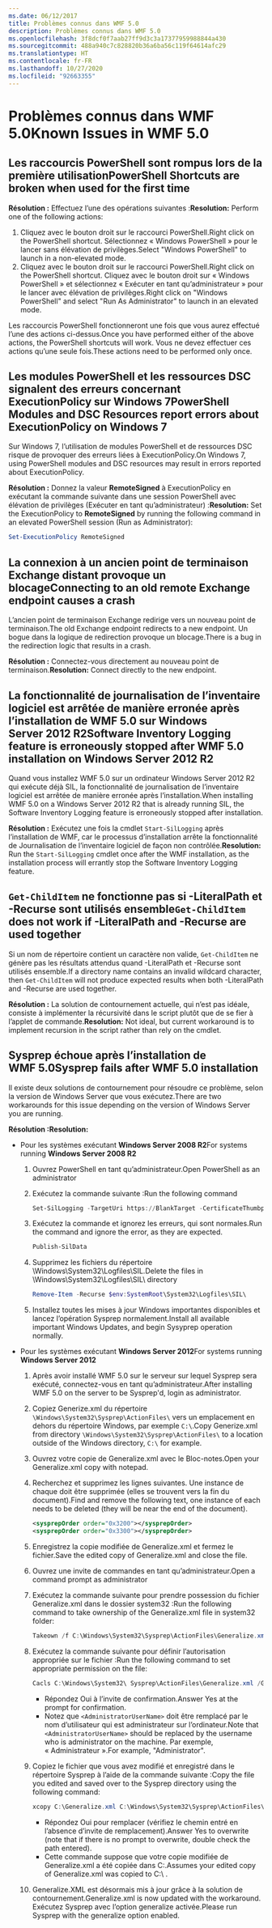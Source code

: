 ```yaml
---
ms.date: 06/12/2017
title: Problèmes connus dans WMF 5.0
description: Problèmes connus dans WMF 5.0
ms.openlocfilehash: 3f8dcf0f7aab27ff9d3c3a17377959988844a430
ms.sourcegitcommit: 488a940c7c828820b36a6ba56c119f64614afc29
ms.translationtype: HT
ms.contentlocale: fr-FR
ms.lasthandoff: 10/27/2020
ms.locfileid: "92663355"
---
```

# <a name="known-issues-in-wmf-50"></a><span data-ttu-id="5723a-103">Problèmes connus dans WMF 5.0</span><span class="sxs-lookup"><span data-stu-id="5723a-103">Known Issues in WMF 5.0</span></span>

## <a name="powershell-shortcuts-are-broken-when-used-for-the-first-time"></a><span data-ttu-id="5723a-104">Les raccourcis PowerShell sont rompus lors de la première utilisation</span><span class="sxs-lookup"><span data-stu-id="5723a-104">PowerShell Shortcuts are broken when used for the first time</span></span>

<span data-ttu-id="5723a-105">**Résolution :** Effectuez l’une des opérations suivantes :</span><span class="sxs-lookup"><span data-stu-id="5723a-105">**Resolution:** Perform one of the following actions:</span></span>

1. <span data-ttu-id="5723a-106">Cliquez avec le bouton droit sur le raccourci PowerShell.</span><span class="sxs-lookup"><span data-stu-id="5723a-106">Right click on the PowerShell shortcut.</span></span> <span data-ttu-id="5723a-107">Sélectionnez « Windows PowerShell » pour le lancer sans élévation de privilèges.</span><span class="sxs-lookup"><span data-stu-id="5723a-107">Select "Windows PowerShell" to launch in a non-elevated mode.</span></span>
2. <span data-ttu-id="5723a-108">Cliquez avec le bouton droit sur le raccourci PowerShell.</span><span class="sxs-lookup"><span data-stu-id="5723a-108">Right click on the PowerShell shortcut.</span></span> <span data-ttu-id="5723a-109">Cliquez avec le bouton droit sur « Windows PowerShell » et sélectionnez « Exécuter en tant qu’administrateur » pour le lancer avec élévation de privilèges.</span><span class="sxs-lookup"><span data-stu-id="5723a-109">Right click on "Windows PowerShell" and select "Run As Administrator" to launch in an elevated mode.</span></span>

<span data-ttu-id="5723a-110">Les raccourcis PowerShell fonctionneront une fois que vous aurez effectué l’une des actions ci-dessus.</span><span class="sxs-lookup"><span data-stu-id="5723a-110">Once you have performed either of the above actions, the PowerShell shortcuts will work.</span></span> <span data-ttu-id="5723a-111">Vous ne devez effectuer ces actions qu’une seule fois.</span><span class="sxs-lookup"><span data-stu-id="5723a-111">These actions need to be performed only once.</span></span>

## <a name="powershell-modules-and-dsc-resources-report-errors-about-executionpolicy-on-windows-7"></a><span data-ttu-id="5723a-112">Les modules PowerShell et les ressources DSC signalent des erreurs concernant ExecutionPolicy sur Windows 7</span><span class="sxs-lookup"><span data-stu-id="5723a-112">PowerShell Modules and DSC Resources report errors about ExecutionPolicy on Windows 7</span></span>

<span data-ttu-id="5723a-113">Sur Windows 7, l’utilisation de modules PowerShell et de ressources DSC risque de provoquer des erreurs liées à ExecutionPolicy.</span><span class="sxs-lookup"><span data-stu-id="5723a-113">On Windows 7, using PowerShell modules and DSC resources may result in errors reported about ExecutionPolicy.</span></span>

<span data-ttu-id="5723a-114">**Résolution :** Donnez la valeur **RemoteSigned** à ExecutionPolicy en exécutant la commande suivante dans une session PowerShell avec élévation de privilèges (Exécuter en tant qu’administrateur) :</span><span class="sxs-lookup"><span data-stu-id="5723a-114">**Resolution:** Set the ExecutionPolicy to **RemoteSigned** by running the following command in an elevated PowerShell session (Run as Administrator):</span></span>

```powershell
Set-ExecutionPolicy RemoteSigned
```

## <a name="connecting-to-an-old-remote-exchange-endpoint-causes-a-crash"></a><span data-ttu-id="5723a-115">La connexion à un ancien point de terminaison Exchange distant provoque un blocage</span><span class="sxs-lookup"><span data-stu-id="5723a-115">Connecting to an old remote Exchange endpoint causes a crash</span></span>

<span data-ttu-id="5723a-116">L’ancien point de terminaison Exchange redirige vers un nouveau point de terminaison.</span><span class="sxs-lookup"><span data-stu-id="5723a-116">The old Exchange endpoint redirects to a new endpoint.</span></span> <span data-ttu-id="5723a-117">Un bogue dans la logique de redirection provoque un blocage.</span><span class="sxs-lookup"><span data-stu-id="5723a-117">There is a bug in the redirection logic that results in a crash.</span></span>

<span data-ttu-id="5723a-118">**Résolution :** Connectez-vous directement au nouveau point de terminaison.</span><span class="sxs-lookup"><span data-stu-id="5723a-118">**Resolution:** Connect directly to the new endpoint.</span></span>

## <a name="software-inventory-logging-feature-is-erroneously-stopped-after-wmf-50-installation-on-windows-server-2012-r2"></a><span data-ttu-id="5723a-119">La fonctionnalité de journalisation de l’inventaire logiciel est arrêtée de manière erronée après l’installation de WMF 5.0 sur Windows Server 2012 R2</span><span class="sxs-lookup"><span data-stu-id="5723a-119">Software Inventory Logging feature is erroneously stopped after WMF 5.0 installation on Windows Server 2012 R2</span></span>

<span data-ttu-id="5723a-120">Quand vous installez WMF 5.0 sur un ordinateur Windows Server 2012 R2 qui exécute déjà SIL, la fonctionnalité de journalisation de l’inventaire logiciel est arrêtée de manière erronée après l’installation.</span><span class="sxs-lookup"><span data-stu-id="5723a-120">When installing WMF 5.0 on a Windows Server 2012 R2 that is already running SIL, the Software Inventory Logging feature is erroneously stopped after installation.</span></span>

<span data-ttu-id="5723a-121">**Résolution :** Exécutez une fois la cmdlet `Start-SilLogging` après l’installation de WMF, car le processus d’installation arrête la fonctionnalité de Journalisation de l’inventaire logiciel de façon non contrôlée.</span><span class="sxs-lookup"><span data-stu-id="5723a-121">**Resolution:** Run the `Start-SilLogging` cmdlet once after the WMF installation, as the installation process will errantly stop the Software Inventory Logging feature.</span></span>

## <a name="get-childitem-does-not-work-if--literalpath-and--recurse-are-used-together"></a><span data-ttu-id="5723a-122">`Get-ChildItem` ne fonctionne pas si -LiteralPath et -Recurse sont utilisés ensemble</span><span class="sxs-lookup"><span data-stu-id="5723a-122">`Get-ChildItem` does not work if -LiteralPath and -Recurse are used together</span></span>

<span data-ttu-id="5723a-123">Si un nom de répertoire contient un caractère non valide, `Get-ChildItem` ne génère pas les résultats attendus quand -LiteralPath et -Recurse sont utilisés ensemble.</span><span class="sxs-lookup"><span data-stu-id="5723a-123">If a directory name contains an invalid wildcard character, then `Get-ChildItem` will not produce expected results when both -LiteralPath and -Recurse are used together.</span></span>

<span data-ttu-id="5723a-124">**Résolution :** La solution de contournement actuelle, qui n’est pas idéale, consiste à implémenter la récursivité dans le script plutôt que de se fier à l’applet de commande.</span><span class="sxs-lookup"><span data-stu-id="5723a-124">**Resolution:** Not ideal, but current workaround is to implement recursion in the script rather than rely on the cmdlet.</span></span>

## <a name="sysprep-fails-after-wmf-50-installation"></a><span data-ttu-id="5723a-125">Sysprep échoue après l’installation de WMF 5.0</span><span class="sxs-lookup"><span data-stu-id="5723a-125">Sysprep fails after WMF 5.0 installation</span></span>

<span data-ttu-id="5723a-126">Il existe deux solutions de contournement pour résoudre ce problème, selon la version de Windows Server que vous exécutez.</span><span class="sxs-lookup"><span data-stu-id="5723a-126">There are two workarounds for this issue depending on the version of Windows Server you are running.</span></span>

<span data-ttu-id="5723a-127">**Résolution :**</span><span class="sxs-lookup"><span data-stu-id="5723a-127">**Resolution:**</span></span>

- <span data-ttu-id="5723a-128">Pour les systèmes exécutant **Windows Server 2008 R2**</span><span class="sxs-lookup"><span data-stu-id="5723a-128">For systems running **Windows Server 2008 R2**</span></span>
  1. <span data-ttu-id="5723a-129">Ouvrez PowerShell en tant qu’administrateur.</span><span class="sxs-lookup"><span data-stu-id="5723a-129">Open PowerShell as an administrator</span></span>
  2. <span data-ttu-id="5723a-130">Exécutez la commande suivante :</span><span class="sxs-lookup"><span data-stu-id="5723a-130">Run the following command</span></span>

     ```powershell
     Set-SilLogging -TargetUri https://BlankTarget -CertificateThumbprint 0123456789
     ```

  3. <span data-ttu-id="5723a-131">Exécutez la commande et ignorez les erreurs, qui sont normales.</span><span class="sxs-lookup"><span data-stu-id="5723a-131">Run the command and ignore the error, as they are expected.</span></span>

     ```powershell
     Publish-SilData
     ```

  4. <span data-ttu-id="5723a-132">Supprimez les fichiers du répertoire \Windows\System32\Logfiles\SIL\.</span><span class="sxs-lookup"><span data-stu-id="5723a-132">Delete the files in  \Windows\System32\Logfiles\SIL\ directory</span></span>

     ```powershell
     Remove-Item -Recurse $env:SystemRoot\System32\Logfiles\SIL\
     ```

  5. <span data-ttu-id="5723a-133">Installez toutes les mises à jour Windows importantes disponibles et lancez l’opération Sysprep normalement.</span><span class="sxs-lookup"><span data-stu-id="5723a-133">Install all available important Windows Updates, and begin Sysyprep operation normally.</span></span>

- <span data-ttu-id="5723a-134">Pour les systèmes exécutant **Windows Server 2012**</span><span class="sxs-lookup"><span data-stu-id="5723a-134">For systems running **Windows Server 2012**</span></span>
  1. <span data-ttu-id="5723a-135">Après avoir installé WMF 5.0 sur le serveur sur lequel Sysprep sera exécuté, connectez-vous en tant qu’administrateur.</span><span class="sxs-lookup"><span data-stu-id="5723a-135">After installing WMF 5.0 on the server to be Sysprep'd, login as administrator.</span></span>
  2. <span data-ttu-id="5723a-136">Copiez Generize.xml du répertoire `\Windows\System32\Sysprep\ActionFiles\` vers un emplacement en dehors du répertoire Windows, par exemple `C:\`.</span><span class="sxs-lookup"><span data-stu-id="5723a-136">Copy Generize.xml from directory `\Windows\System32\Sysprep\ActionFiles\` to a location outside of the Windows directory, `C:\` for example.</span></span>
  3. <span data-ttu-id="5723a-137">Ouvrez votre copie de Generalize.xml avec le Bloc-notes.</span><span class="sxs-lookup"><span data-stu-id="5723a-137">Open your Generalize.xml copy with notepad.</span></span>
  4. <span data-ttu-id="5723a-138">Recherchez et supprimez les lignes suivantes. Une instance de chaque doit être supprimée (elles se trouvent vers la fin du document).</span><span class="sxs-lookup"><span data-stu-id="5723a-138">Find and remove the following text, one instance of each needs to be deleted (they will be near the end of the document).</span></span>

     ```xml
     <sysprepOrder order="0x3200"></sysprepOrder>
     <sysprepOrder order="0x3300"></sysprepOrder>
     ```

  5. <span data-ttu-id="5723a-139">Enregistrez la copie modifiée de Generalize.xml et fermez le fichier.</span><span class="sxs-lookup"><span data-stu-id="5723a-139">Save the edited copy of Generalize.xml and close the file.</span></span>
  6. <span data-ttu-id="5723a-140">Ouvrez une invite de commandes en tant qu’administrateur.</span><span class="sxs-lookup"><span data-stu-id="5723a-140">Open a command prompt as administrator</span></span>
  7. <span data-ttu-id="5723a-141">Exécutez la commande suivante pour prendre possession du fichier Generalize.xml dans le dossier system32 :</span><span class="sxs-lookup"><span data-stu-id="5723a-141">Run the following command to take ownership of the Generalize.xml file in system32 folder:</span></span>

     ```powershell
     Takeown /f C:\Windows\System32\Sysprep\ActionFiles\Generalize.xml
     ```

  8. <span data-ttu-id="5723a-142">Exécutez la commande suivante pour définir l’autorisation appropriée sur le fichier :</span><span class="sxs-lookup"><span data-stu-id="5723a-142">Run the following command to set appropriate permission on the file:</span></span>

     ```powershell
     Cacls C:\Windows\System32\ Sysprep\ActionFiles\Generalize.xml /G `<AdministratorUserName>`:F
     ```

     - <span data-ttu-id="5723a-143">Répondez Oui à l’invite de confirmation.</span><span class="sxs-lookup"><span data-stu-id="5723a-143">Answer Yes at the prompt for confirmation.</span></span>
     - <span data-ttu-id="5723a-144">Notez que `<AdministratorUserName>` doit être remplacé par le nom d’utilisateur qui est administrateur sur l’ordinateur.</span><span class="sxs-lookup"><span data-stu-id="5723a-144">Note that `<AdministratorUserName>` should be replaced by the username who is administrator on the machine.</span></span> <span data-ttu-id="5723a-145">Par exemple, « Administrateur ».</span><span class="sxs-lookup"><span data-stu-id="5723a-145">For example, "Administrator".</span></span>

  9. <span data-ttu-id="5723a-146">Copiez le fichier que vous avez modifié et enregistré dans le répertoire Sysprep à l’aide de la commande suivante :</span><span class="sxs-lookup"><span data-stu-id="5723a-146">Copy the file you edited and saved over to the Sysprep directory using the following command:</span></span>

     ```powershell
     xcopy C:\Generalize.xml C:\Windows\System32\Sysprep\ActionFiles\Generalize.xml
     ```

     - <span data-ttu-id="5723a-147">Répondez Oui pour remplacer (vérifiez le chemin entré en l’absence d’invite de remplacement).</span><span class="sxs-lookup"><span data-stu-id="5723a-147">Answer Yes to overwrite (note that if there is no prompt to overwrite, double check the path entered).</span></span>
     - <span data-ttu-id="5723a-148">Cette commande suppose que votre copie modifiée de Generalize.xml a été copiée dans C:\.</span><span class="sxs-lookup"><span data-stu-id="5723a-148">Assumes your edited copy of Generalize.xml was copied to C:\ .</span></span>

  10. <span data-ttu-id="5723a-149">Generalize.XML est désormais mis à jour grâce à la solution de contournement.</span><span class="sxs-lookup"><span data-stu-id="5723a-149">Generalize.xml is now updated with the workaround.</span></span> <span data-ttu-id="5723a-150">Exécutez Sysprep avec l’option generalize activée.</span><span class="sxs-lookup"><span data-stu-id="5723a-150">Please run Sysprep with the generalize option enabled.</span></span>
